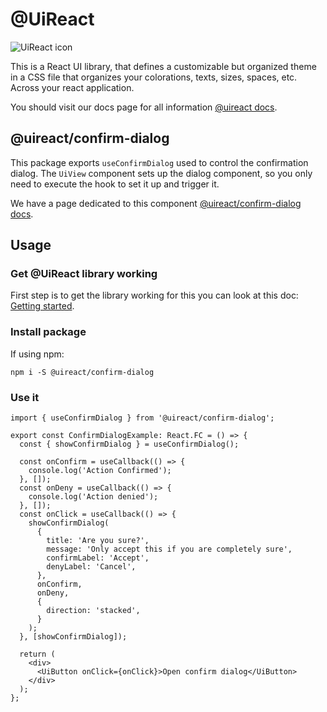 # @UiReact
![UiReact icon](https://www.uireact.io/_next/static/media/sunglasses_cat.a5f3369a.gif)

This is a React UI library, that defines a customizable but organized theme in a CSS file that organizes your colorations, texts, sizes, spaces, etc. Across your react application.

You should visit our docs page for all information [@uireact docs](https://uireact.io).

## @uireact/confirm-dialog

This package exports `useConfirmDialog` used to control the confirmation dialog. The `UiView` component sets up the dialog component, so you only need to execute the hook to set it up and trigger it.

We have a page dedicated to this component [@uireact/confirm-dialog docs](https://www.uireact.io/docs/confirm-dialog).

## Usage

### Get @UiReact library working

First step is to get the library working for this you can look at this doc: [Getting started](https://www.uireact.io/docs).

### Install package

If using npm:

```
npm i -S @uireact/confirm-dialog
```

### Use it

```tsx
import { useConfirmDialog } from '@uireact/confirm-dialog';

export const ConfirmDialogExample: React.FC = () => {
  const { showConfirmDialog } = useConfirmDialog();

  const onConfirm = useCallback(() => {
    console.log('Action Confirmed');
  }, []);
  const onDeny = useCallback(() => {
    console.log('Action denied');
  }, []);
  const onClick = useCallback(() => {
    showConfirmDialog(
      {
        title: 'Are you sure?',
        message: 'Only accept this if you are completely sure',
        confirmLabel: 'Accept',
        denyLabel: 'Cancel',
      },
      onConfirm,
      onDeny,
      {
        direction: 'stacked',
      }
    );
  }, [showConfirmDialog]);

  return (
    <div>
      <UiButton onClick={onClick}>Open confirm dialog</UiButton>
    </div>
  );
};
```
